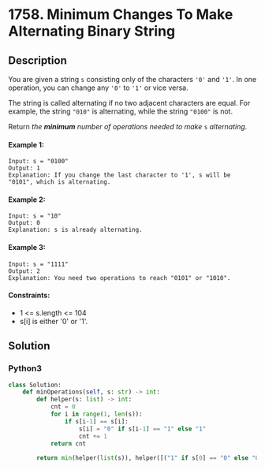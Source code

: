 # 1758. Minimum Changes To Make Alternating Binary String


## Description
You are given a string `s` consisting only of the characters `'0'` and `'1'`. In one operation, you can change any `'0'` to `'1'` or vice versa.

The string is called alternating if no two adjacent characters are equal. For example, the string `"010"` is alternating, while the string `"0100"` is not.

Return *the **minimum** number of operations needed to make* `s` *alternating*.

#### Example 1:
```
Input: s = "0100"
Output: 1
Explanation: If you change the last character to '1', s will be "0101", which is alternating.
```

#### Example 2:
```
Input: s = "10"
Output: 0
Explanation: s is already alternating.
```

#### Example 3:
```
Input: s = "1111"
Output: 2
Explanation: You need two operations to reach "0101" or "1010".
```

#### Constraints:
- 1 <= s.length <= 104
- s[i] is either '0' or '1'.


## Solution

### Python3
```python
class Solution:
    def minOperations(self, s: str) -> int:
        def helper(s: list) -> int:
            cnt = 0
            for i in range(1, len(s)):
                if s[i-1] == s[i]:
                    s[i] = "0" if s[i-1] == "1" else "1"
                    cnt += 1
            return cnt
        
        return min(helper(list(s)), helper([("1" if s[0] == "0" else "0")] + list(s[1:])) + 1)
```
